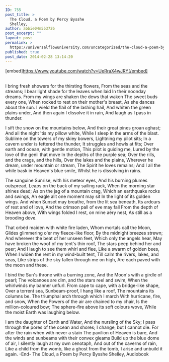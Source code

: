```yaml
---
ID: 755
post_title: >
  The Cloud, a Poem by Percy Bysshe
  Shelley,
author: abbie04m553726
post_excerpt: ""
layout: post
permalink: >
  https://universalflowuniversity.com/uncategorized/the-cloud-a-poem-by-percy-bysshe-shelley/
published: true
post_date: 2014-02-28 13:14:20
---
```

[embed]https://www.youtube.com/watch?v=UeRraX4wJRY[/embed]</br></br>
<p>I bring fresh showers for the thirsting flowers,
         From the seas and the streams;
I bear light shade for the leaves when laid
         In their noonday dreams.
From my wings are shaken the dews that waken
         The sweet buds every one,
When rocked to rest on their mother's breast,
         As she dances about the sun.
I wield the flail of the lashing hail,
         And whiten the green plains under,
And then again I dissolve it in rain,
         And laugh as I pass in thunder.

   I sift the snow on the mountains below,
         And their great pines groan aghast;
And all the night 'tis my pillow white,
         While I sleep in the arms of the blast.
Sublime on the towers of my skiey bowers,
         Lightning my pilot sits;
In a cavern under is fettered the thunder,
         It struggles and howls at fits;
Over earth and ocean, with gentle motion,
         This pilot is guiding me,
Lured by the love of the genii that move
         In the depths of the purple sea;
Over the rills, and the crags, and the hills,
         Over the lakes and the plains,
Wherever he dream, under mountain or stream,
         The Spirit he loves remains;
And I all the while bask in Heaven's blue smile,
         Whilst he is dissolving in rains.

   The sanguine Sunrise, with his meteor eyes,
         And his burning plumes outspread,
Leaps on the back of my sailing rack,
         When the morning star shines dead;
As on the jag of a mountain crag,
         Which an earthquake rocks and swings,
An eagle alit one moment may sit
         In the light of its golden wings.
And when Sunset may breathe, from the lit sea beneath,
         Its ardours of rest and of love,
And the crimson pall of eve may fall
         From the depth of Heaven above,
With wings folded I rest, on mine aëry nest,
         As still as a brooding dove.

   That orbèd maiden with white fire laden,
         Whom mortals call the Moon,
Glides glimmering o'er my fleece-like floor,
         By the midnight breezes strewn;
And wherever the beat of her unseen feet,
         Which only the angels hear,
May have broken the woof of my tent's thin roof,
         The stars peep behind her and peer;
And I laugh to see them whirl and flee,
         Like a swarm of golden bees,
When I widen the rent in my wind-built tent,
         Till calm the rivers, lakes, and seas,
Like strips of the sky fallen through me on high,
         Are each paved with the moon and these.

   I bind the Sun's throne with a burning zone,
         And the Moon's with a girdle of pearl;
The volcanoes are dim, and the stars reel and swim,
         When the whirlwinds my banner unfurl.
From cape to cape, with a bridge-like shape,
         Over a torrent sea,
Sunbeam-proof, I hang like a roof,
         The mountains its columns be.
The triumphal arch through which I march
         With hurricane, fire, and snow,
When the Powers of the air are chained to my chair,
         Is the million-coloured bow;
The sphere-fire above its soft colours wove,
         While the moist Earth was laughing below.

   I am the daughter of Earth and Water,
         And the nursling of the Sky;
I pass through the pores of the ocean and shores;
         I change, but I cannot die.
For after the rain when with never a stain
         The pavilion of Heaven is bare,
And the winds and sunbeams with their convex gleams
         Build up the blue dome of air,
I silently laugh at my own cenotaph,
         And out of the caverns of rain,
Like a child from the womb, like a ghost from the tomb,
         I arise and unbuild it again.
-End-
The Cloud, a Poem by Percy Bysshe Shelley, Audiobook</p>
